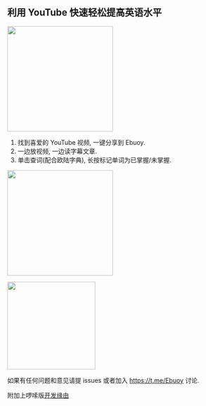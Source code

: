 
## 利用 YouTube 快速轻松提高英语水平


<img src="https://bigzhu.net/assets/img/how%20to%20use%20Ebuoy.jpg" width="240px"/>

1. 找到喜爱的 YouTube 视频, 一键分享到 Ebuoy.
2. 一边放视频, 一边读字幕文章.
3. 单击查词(配合欧陆字典), 长按标记单词为已掌握/未掌握.

<img src="https://bigzhu.net/assets/img/2019-10-01%2008.45.34.jpg" width="240px"/>

[<img src="https://play.google.com/intl/en_us/badges/static/images/badges/en_badge_web_generic.png" width="200px">](https://play.google.com/store/apps/details?id=net.bigzhu.english_buoy)

如果有任何问题和意见请提 issues 或者加入 https://t.me/Ebuoy 讨论.

附加上啰嗦版[开发缘由](https://bigzhu.net/blog/%E6%9C%80%E8%88%92%E9%80%82%E7%9A%84%E8%8B%B1%E8%AF%AD%E5%AD%A6%E4%B9%A0%E6%B3%95/)
